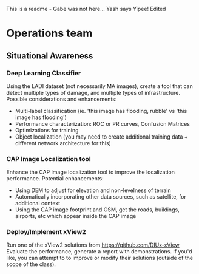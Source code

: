 This is a readme - Gabe was not here... Yash says Yipee! Edited

# Operations team
## Situational Awareness
### Deep Learning Classifier
Using the LADI dataset (not necessarily MA images), create a tool that can detect multiple types of damage, and multiple types of infrastructure. Possible considerations and enhancements:
- Multi-label classification (ie. 'this image has flooding, rubble' vs 'this image has flooding')
- Performance characterization: ROC or PR curves, Confusion Matrices
- Optimizations for training
- Object localization (you may need to create additional training data + different network architecture for this)

### CAP Image Localization tool
Enhance the CAP image localization tool to improve the localization performance. Potential enhancements:
- Using DEM to adjust for elevation and non-levelness of terrain
- Automatically incorporating other data sources, such as satellite, for additional context
- Using the CAP image footprint and OSM, get the roads, buildings, airports, etc which appear inside the CAP image

### Deploy/Implement xView2
Run one of the xView2 solutions from https://github.com/DIUx-xView
Evaluate the performance, generate a report with demonstrations. If you'd like, you can attempt to to improve or modify their solutions (outside of the scope of the class).